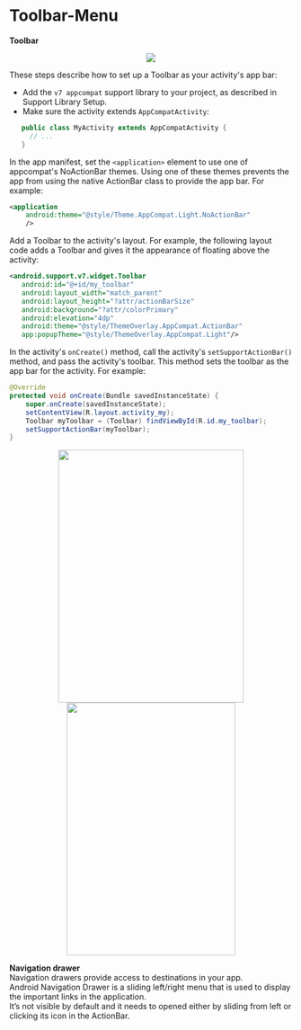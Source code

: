 # Toolbar-Menu   

**Toolbar**  

<p align="center">
  <img src="https://i.stack.imgur.com/wJvoA.png" />
</p>

These steps describe how to set up a Toolbar as your activity's app bar:  

- Add the `v7 appcompat` support library to your project, as described in Support Library Setup.  
- Make sure the activity extends `AppCompatActivity`:  
 
 ```java
    public class MyActivity extends AppCompatActivity {
      // ...
    }
```

In the app manifest, set the `<application>` element to use one of appcompat's NoActionBar themes. Using one of these themes prevents the app from using the native ActionBar class to provide the app bar. For example:  

```xml
<application
    android:theme="@style/Theme.AppCompat.Light.NoActionBar"
    />
```
Add a Toolbar to the activity's layout. For example, the following layout code adds a Toolbar and gives it the appearance of floating above the activity:  

```xml
<android.support.v7.widget.Toolbar
   android:id="@+id/my_toolbar"
   android:layout_width="match_parent"
   android:layout_height="?attr/actionBarSize"
   android:background="?attr/colorPrimary"
   android:elevation="4dp"
   android:theme="@style/ThemeOverlay.AppCompat.ActionBar"
   app:popupTheme="@style/ThemeOverlay.AppCompat.Light"/>
```
 
In the activity's `onCreate()` method, call the activity's `setSupportActionBar()` method, and pass the activity's toolbar. This method sets the toolbar as the app bar for the activity. For example:  

```java
@Override
protected void onCreate(Bundle savedInstanceState) {
    super.onCreate(savedInstanceState);
    setContentView(R.layout.activity_my);
    Toolbar myToolbar = (Toolbar) findViewById(R.id.my_toolbar);
    setSupportActionBar(myToolbar);
}
```

<p align="center">
  <img src="https://storage.googleapis.com/spec-host-backup/mio-components%2Fassets%2F1nsuL8VDpBW_LZYXgabK1H0uq6icmmKYt%2Fnav-drawer-intro.png" height=450 width=330/>
  
   <img src="https://nexttechpro.com/wp-content/uploads/2019/11/Android-Navigation-Drawer-576x1024.png" height=450 width=300/>
</p>

**Navigation drawer**  
Navigation drawers provide access to destinations in your app.   
Android Navigation Drawer is a sliding left/right menu that is used to display the important links in the application.   
It’s not visible by default and it needs to opened either by sliding from left or clicking its icon in the ActionBar.   




